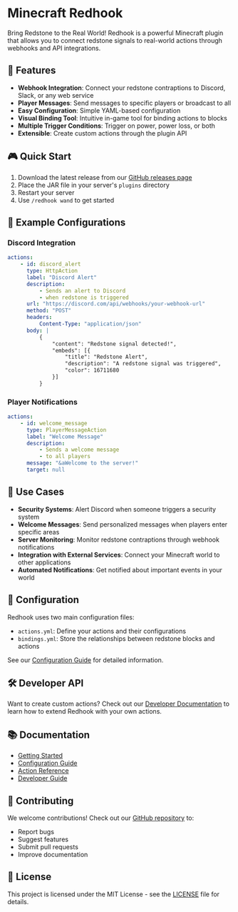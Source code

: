 # Minecraft Redhook

Bring Redstone to the Real World! Redhook is a powerful Minecraft plugin that allows you to connect redstone signals to real-world actions through webhooks and API integrations.

## 🚀 Features

- **Webhook Integration**: Connect your redstone contraptions to Discord, Slack, or any web service
- **Player Messages**: Send messages to specific players or broadcast to all
- **Easy Configuration**: Simple YAML-based configuration
- **Visual Binding Tool**: Intuitive in-game tool for binding actions to blocks
- **Multiple Trigger Conditions**: Trigger on power, power loss, or both
- **Extensible**: Create custom actions through the plugin API

## 🎮 Quick Start

1. Download the latest release from our [GitHub releases page](https://github.com/N1CK145/minecraft-redhook/releases)
2. Place the JAR file in your server's `plugins` directory
3. Restart your server
4. Use `/redhook wand` to get started

## 📝 Example Configurations

### Discord Integration

```yaml linenums="1"
actions:
    - id: discord_alert
      type: HttpAction
      label: "Discord Alert"
      description:
          - Sends an alert to Discord
          - when redstone is triggered
      url: "https://discord.com/api/webhooks/your-webhook-url"
      method: "POST"
      headers:
          Content-Type: "application/json"
      body: |
          {
              "content": "Redstone signal detected!",
              "embeds": [{
                  "title": "Redstone Alert",
                  "description": "A redstone signal was triggered",
                  "color": 16711680
              }]
          }
```

### Player Notifications

```yaml linenums="1"
actions:
    - id: welcome_message
      type: PlayerMessageAction
      label: "Welcome Message"
      description:
          - Sends a welcome message
          - to all players
      message: "&aWelcome to the server!"
      target: null
```

## 🎯 Use Cases

- **Security Systems**: Alert Discord when someone triggers a security system
- **Welcome Messages**: Send personalized messages when players enter specific areas
- **Server Monitoring**: Monitor redstone contraptions through webhook notifications
- **Integration with External Services**: Connect your Minecraft world to other applications
- **Automated Notifications**: Get notified about important events in your world

## 🔧 Configuration

Redhook uses two main configuration files:

- `actions.yml`: Define your actions and their configurations
- `bindings.yml`: Store the relationships between redstone blocks and actions

See our [Configuration Guide](getting-started/configuration.md) for detailed information.

## 🛠️ Developer API

Want to create custom actions? Check out our [Developer Documentation](developer-docs/getting-started.md) to learn how to extend Redhook with your own actions.

## 📚 Documentation

- [Getting Started](getting-started/quickstart.md)
- [Configuration Guide](getting-started/configuration.md)
- [Action Reference](references/actions/http-action.md)
- [Developer Guide](developer-docs/getting-started.md)

## 🤝 Contributing

We welcome contributions! Check out our [GitHub repository](https://github.com/N1CK145/minecraft-redhook) to:

- Report bugs
- Suggest features
- Submit pull requests
- Improve documentation

## 📄 License

This project is licensed under the MIT License - see the [LICENSE](https://github.com/N1CK145/minecraft-redhook/blob/main/LICENSE) file for details.